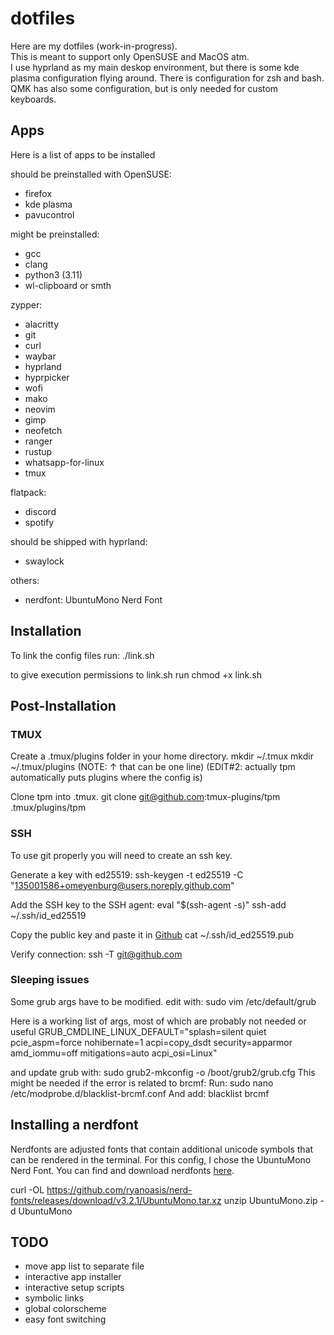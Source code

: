 # dotfiles
Here are my dotfiles (work-in-progress).  
This is meant to support only OpenSUSE and MacOS atm.  
I use hyprland as my main deskop environment, but there is some kde plasma configuration flying around.
There is configuration for zsh and bash.  
QMK has also some configuration, but is only needed for custom keyboards.

## Apps
Here is a list of apps to be installed

should be preinstalled with OpenSUSE:
- firefox
- kde plasma
- pavucontrol

might be preinstalled:
- gcc
- clang
- python3 (3.11)
- wl-clipboard or smth

zypper:
- alacritty
- git
- curl
- waybar
- hyprland
- hyprpicker
- wofi
- mako
- neovim
- gimp
- neofetch
- ranger
- rustup
- whatsapp-for-linux
- tmux

flatpack:
- discord
- spotify

should be shipped with hyprland:
- swaylock

others:
- nerdfont: UbuntuMono Nerd Font

## Installation
To link the config files run:
./link.sh

to give execution permissions to link.sh run chmod +x link.sh

## Post-Installation

### TMUX
Create a .tmux/plugins folder in your home directory.
mkdir ~/.tmux
mkdir ~/.tmux/plugins
(NOTE: ↑ that can be one line)
(EDIT#2: actually tpm automatically puts plugins where the config is)

Clone tpm into .tmux.
git clone git@github.com:tmux-plugins/tpm .tmux/plugins/tpm

### SSH
To use git properly you will need to create an ssh key.

Generate a key with ed25519:
ssh-keygen -t ed25519 -C "135001586+omeyenburg@users.noreply.github.com"

Add the SSH key to the SSH agent:
eval "$(ssh-agent -s)"
ssh-add ~/.ssh/id_ed25519

Copy the public key and paste it in [Github](https://github.com/settings/keys)
cat ~/.ssh/id_ed25519.pub

Verify connection:
ssh -T git@github.com

### Sleeping issues

Some grub args have to be modified.
edit with:
sudo vim /etc/default/grub

Here is a working list of args, most of which are probably not needed or useful
GRUB_CMDLINE_LINUX_DEFAULT="splash=silent quiet pcie_aspm=force nohibernate=1 acpi=copy_dsdt security=apparmor amd_iommu=off mitigations=auto acpi_osi=Linux"

and update grub with:
sudo grub2-mkconfig -o /boot/grub2/grub.cfg
This might be needed if the error is related to brcmf:
Run:
sudo nano /etc/modprobe.d/blacklist-brcmf.conf
And add:
blacklist brcmf

## Installing a nerdfont
Nerdfonts are adjusted fonts that contain additional unicode symbols that can be rendered in the terminal. For this config, I chose the UbuntuMono Nerd Font. You can find and download nerdfonts [here](https://www.nerdfonts.com/).

curl -OL https://github.com/ryanoasis/nerd-fonts/releases/download/v3.2.1/UbuntuMono.tar.xz
unzip UbuntuMono.zip -d UbuntuMono

## TODO
- move app list to separate file
- interactive app installer
- interactive setup scripts
- symbolic links
- global colorscheme
- easy font switching
